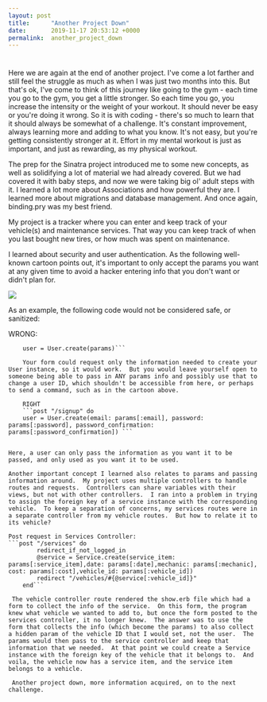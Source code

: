 ```yaml
---
layout: post
title:      "Another Project Down"
date:       2019-11-17 20:53:12 +0000
permalink:  another_project_down
---
```


# 
Here we are again at the end of another project.  I've come a lot farther and still feel the struggle as much as when I was just two months into this.  But that's ok, I've come to think of this journey like going to the gym - each time you go to the gym, you get a little stronger.  So each time you go, you increase the intensity or the weight of your workout.  It should never be easy or you're doing it wrong.  So it is with coding - there's so much to learn that it should always be somewhat of a challenge.  It's constant improvement, always learning more and adding to what you know.  It's not easy, but you're getting consistently stronger at it.  Effort in my mental workout is just as important, and just as rewarding, as my physical workout.

The prep for the Sinatra project introduced me to some new concepts, as well as solidifying a lot of material we had already covered.  But we had covered it with baby steps, and now we were taking big ol' adult steps with it.  I learned a lot more about Associations and how powerful they are.  I learned more about migrations and database management.  And once again, binding.pry was my best friend.

My project is a tracker where you can enter and keep track of your vehicle(s) and maintenance services. That way you can keep track of when you last bought new tires, or how much was spent on maintenance.


I learned about security and user authentication.  As the following well-known cartoon points out, it's important to only accept the params you want at any given time to avoid a hacker entering info that you don't want or didn't plan for.

![](https://xkcd.com/327/)

As an example, the following code would not be considered safe, or sanitized:

WRONG:
```post "/signup" do
    user = User.create(params)```
	
	Your form could request only the information needed to create your User instance, so it would work.  But you would leave yourself open to someone being able to pass in ANY params info and possibly use that to change a user ID, which shouldn't be accessible from here, or perhaps to send a command, such as in the cartoon above.
	
	RIGHT
	```post "/signup" do
    user = User.create(email: params[:email], password: params[:password], password_confirmation: params[:password_confirmation]) ```


Here, a user can only pass the information as you want it to be passed, and only used as you want it to be used.

Another important concept I learned also relates to params and passing information around.  My project uses multiple controllers to handle routes and requests.  Controllers can share variables with their views, but not with other controllers.  I ran into a problem in trying to assign the foreign key of a service instance with the corresponding vehicle.  To keep a separation of concerns, my services routes were in a separate controller from my vehicle routes.  But how to relate it to its vehicle?  

Post request in Services Controller:
```post "/services" do
        redirect_if_not_logged_in
        @service = Service.create(service_item: params[:service_item],date: params[:date],mechanic: params[:mechanic], cost: params[:cost],vehicle_id: params[:vehicle_id])
        redirect "/vehicles/#{@service[:vehicle_id]}"
    end```

 The vehicle controller route rendered the show.erb file which had a form to collect the info of the service.  On this form, the program knew what vehicle we wanted to add to, but once the form posted to the services controller, it no longer knew.  The answer was to use the form that collects the info (which become the params) to also collect a hidden param of the vehicle ID that I would set, not the user.  The params would then pass to the service controller and keep that information that we needed.  At that point we could create a Service instance with the foreign key of the vehicle that it belongs to.  And voila, the vehicle now has a service item, and the service item belongs to a vehicle.
 
 Another project down, more information acquired, on to the next challenge.

	

